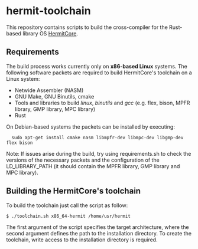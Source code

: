 # hermit-toolchain

This repository contains scripts to build the cross-compiler for the Rust-based library OS [HermitCore](https://github.com/hermitcore/libhermit-rs).

## Requirements

The build process works currently only on **x86-based Linux** systems. The following software packets are required to build HermitCore's toolchain on a Linux system:

* Netwide Assembler (NASM)
* GNU Make, GNU Binutils, cmake
* Tools and libraries to build *linux*, *binutils* and *gcc* (e.g. flex, bison, MPFR library, GMP library, MPC library)
* Rust

On Debian-based systems the packets can be installed by executing:
```
  sudo apt-get install cmake nasm libmpfr-dev libmpc-dev libgmp-dev flex bison
```

Note: If issues arise during the build, try using requirements.sh to check the versions of the necessary packets and the configuration of the LD_LIBRARY_PATH (it should contain the MPFR library, GMP library and MPC library).

## Building the HermitCore's toolchain

To build the toolchain just call the script as follow:

```bash
$ ./toolchain.sh x86_64-hermit /home/usr/hermit
```

The first argument of the script specifies the target architecture, where the second argument defines the path to the installation directory.
To create the toolchain, write access to the installation directory is required.
